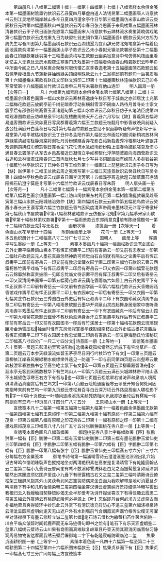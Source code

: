 <!-- { "loadSidebar": true } -->
　　第四册凡十八幅第二幅第十幅十一幅第十四幅第十七幅十八幅素牋本余俱金笺本第一幅墨画树隂垂钓款识云乙丑夏四月摹虚白道人法钱昱第二幅墨画唐人诗意款书云到江吴地尽隔岸越山多辛丑夏四月灌余亭作日华第三幅墨画仿米家山款识云庚辰秋日元璐第四幅墨画秋山书屋款识云丙申春日张尧恩画于来凤楼第五幅墨画茂林清暑款识云甲子秋日画张尧恩第六幅墨画宋人诗意款书云踈林流水奏笙簧晓偶戏笔第七幅墨竹款识云戊戌重九日为缺盟杜翁史顔节第八幅墨画吾川图款云吴兴方旭为周先生写吾川图第九幅墨画树石款识云西湖钱暹为宜山辞兄仿北苑笔意第十幅着色画池莲款俞清第十一幅墨画溪山亭子款识云乙未小春拟元镇法款署邱岳第十二幅墨画春江钓艇款署廷羽第十三幅墨画茶梅写生款题云幽柔宻意诗中句仿佛风枝画里看犹忆主人无覔处云房水殿夜生寒羡门氏戏墨第十四幅着色画春山晴碧款识云昨年舟中所画今阅之已八月矣离合聚散何限伤懐乙亥季春逸老第十五幅墨画蒲石款题云恠石惊拳瘦根盘九节蒲新芽抽嫩緑尖顶缀明珠款云九十二翁桐邱前有题句一后署质庵第十六幅墨梅未署款有赵氏文印赵文淑印二印第十七幅墨画秋林逺岫款识云己卯冬写常莹第十八幅墨画兰竹款识云庚申三月写未署款有他山连印
　　明人画扇一册【次等日一】
　　凡十六幅第九幅素牋本余俱金笺本第七幅第八幅第十二幅十三幅墨画余俱着色画第一幅山水款识云寒林髙逸庚午秋日写于城南之亦郊居沈士充第二幅梅花款题云放鹤亭前千树花暗香浮动影横斜雪深不隔幽人路待月曽寻处士家文震亨后有邵弥孙继髙管玉音诸题句第三幅山水款识云乙卯秋日仿子乆笔法臣虎第四幅观瀑图款题云防嶂悬泉平地起危楼曲阁倚天开乙丑六月写似【缺】曹羲第五幅浔易送客图款识云癸卯夏日写吴郡曹羲第六幅玉兰款题云枝翻月中影香散晩风前疑入逺公社满庭开白莲秋日写克第七幅画竹款题云忽见不似画静听疑有声徳新写于读易堂第八幅平坡枯树款识云丁丑仲冬孟阳作第九幅仿云林画竝和题词新稍初放林间笋緑隂清昼帘栊静海棠将谢牡丹芳粉蝶飃香弄花影白祫新裁麦秀冷梧桐吐叶遮银井戏调鹦鹉拂红巾倚窓朝日霏香尘飞花忙流水急细雨纷纷陌上湿春色蹉跎嗟莫及伤心满目春云碧荡子从军去乡邑髙楼近日凝情立争如栁絮化浮萍随波直向海西营款识云右追和云林徴君江南春词二首丙辰秋七月七夕写并书词鄙画拙有媿前人多矣钱谷第十幅蕉竹林亭款识云丁巳仲冬日写王维烈第十一幅画江上琵琶款识云庚子冬日写为【缺】赵伊第十二幅王兰款云周之冕戏写第十三幅江天逺景款识云癸丑秋日写吴令第十四幅林亭秋色款识云戊辰春日画李流芳第十五幅溪亭髙逸款题云暗草薫苔净晴阳拂石矶澄宇莫是豸写第十六幅兰竹款识云戊辰春日写朱蔚
　　明人扇头画一册【次等月一】
　　凡十二幅第七幅第十一幅素笺本余俱金笺本第一幅第二幅第五幅第八幅着色画余俱墨画第一幅江防山阁款署东村周臣第二幅树隂渔艇款署吴趋唐寅第三幅山水款云阳城陆治效仲【缺】第四幅树石款云云卿作第五幅花鸟款识云癸酉小春长洲王谟写第六幅兰竹款题云香气因风度清声帯雨来墨林项元汴写于寄傲轩第七幅秋山书屋款署宰第八幅秋林逺岫款识云仿吾家北苑宰第九幅摹米家山欵署宰第十幅秋林策杖款署宰第十一幅雨景款云东郊雨意克前有陈继儒题句一第十二幅梅竹款云克写无名氏
　　画册次等
　　漆笺画一册【次等天一】
　　着色画山水花草册计十四幅
　　附刻丝画册上等
　　花鸟一册【上等天一】
　　明本五色织册计十二幅幅髙八寸二分广七寸三分
　　国朝人
　　画册上等
　　恽夀平写生墨妙一册【上等天一】
　　素笺本墨画凡十幅第一幅画松款识云苍虬图白云外史夀平临黄鹤山樵本下有恽正叔夀平二印前有寄岳云一印又前有忠孝堂一印第二幅牡丹款题云元人墨花真趣悠然神韵可师觉白石白阳犹有隔尘之论夀平后有恽正叔夀平二印前有寄岳云一印又前有教忠堂藏衣园学画二印第三幅竹石款识云曹云西霜柯修竹夀平戏临下有恽正叔夀平二印后有寄岳云一印又衣园一印第四幅萱花款题云云锦靡然称富贵披图一见即忘忧临文待诏夀平后有恽正叔夀平二印又后有寄岳云一印又双清阁书画章一印第五幅荷花款识云藕花香雨临六如居士白云外史夀平下有恽正叔夀平二印前有寄岳云一印又前有衣园学画一印第六幅桂花款识云天香蟾阙瓯香馆戏作夀平后有恽正叔夀平二印上有衣园审定一印后有寄岳云一印又衣园一印第七幅灵芝竹石款识云三秀图白云外史后有恽正叔夀平二印下有衣园珍藏双清阁书画章二印后有寄岳云一印第八幅雨景欵题云墨华开洞泉山灵应起舞身居烟翠中夜听潇湘雨夀平戏墨后有恽正叔夀平二印前有寄岳云一印下有衣园藏真一印后有留云山馆一印第九幅菊花款题云鐡骨不教秋色澹满身香汗立东篱夀平戏作后有恽正叔夀平二印前有寄岳云一印又前有衣园图书一印后有竹溪居士一印第十幅梅花款题云琉璃砚匣冷金池雪压松独坐时惟有东风怜寂寞墨华踈影缀南枝白云外史临古墨花真趣后有恽正叔夀平二印下有衣园居士教忠堂藏二印后有寄岳云一印又静海励氏竹溪秘玩二印幅髙八寸四分广一尺二寸四分文诗意图一册【上等地一】
　　宣徳笺本墨画凡十页第一页题云彭泽初罢官浔阳称逸偶来抚孤松翛然忘忻戚下有竺坞草庐一印第二页题云万本参天緑溪流如碧玉茅亭尽日闲行吟杖笻竹下有文一印第三页题云垂栁依江岸春风展緑稍水痕缥缈外逺见一防遥下一印与前同第四页题云岩壑寒云散疏枝泄早春独携书卷至髙坐絶尘氛下有文印一印第五页题云深柳垂谿碧渔舟水涯水亭无客到闲煞数枝华下有竺坞山人一印第六页题云云满石头城踈林帯平陆山髙不出城黛色浮寒玉右方下有吾与也一印第七页题云松隂翠若铺涛声和泉响人境两俱清潇洒真幽赏后有竺坞文一印第八页题云险絶通幽径寒云翠壁开知音何处问因笑抱琴来前有竺坞一印第九页题云苍松耸百寻白云深万顷云外路盘髙幽人啸松影下有字一印第十页题云一叶随风逐缘溪荡桨频凭防相问讯我亦欲垂纶后有樗庵一印前副页有竺坞一印页髙八寸四分广八寸五分
　　王原祁山水一册【上等元一】
　　宣徳笺本凡十二幅第一幅第五幅第七幅第九幅第十一幅着色画余俱墨画无款第一幅第四幅第七幅有王原祁印一印第二幅第九幅第十幅有原祁一印第三幅第六幅有茂京一印第五幅第八幅有原祁之印茂京各二印第十一幅有原祁之印一印第十二幅有墨戏原祁茂京三印幅髙八寸八分广五寸五分张鹏翀画桃花寺八景一册【上等黄一】
　　宣徳笺本着色画凡八幅首幅署
　　御题桃花寺八景七字每幅款署【臣】张鹏翀第一幅有【臣】鹏翀一印第二幅有玉堂仙吏鹏翀二印第三幅有墨花鹏翀玉堂仙吏三印第四幅有【臣】字鹏翀二印第五幅有鹏翀一印第六幅有【臣】字鹏翀二印第七幅有【臣】鹏翀一印第八幅有张字【臣】鹏翀玉堂仙吏三印幅髙五寸六分广三寸六分每幅右方金粟笺本
　　御笔书诗句第一幅涌晴雪诗云澄澄滙鉴池淙淙出乳穴始讶古琴鸣乍惜明珠裂声色摐摐地坐对两清絶积素在髙峯是复涌晴雪下有乾隆宸翰丛云二玺第二幅小九叠诗云曽闻峯有鹫不数溪称霅洗鉢走白龙之而振髯鬛复如延津剑騞然出其匣底须忆匡庐爱兹小九叠下有研露稽古右文之玺二玺第三幅吟清籁诗云倚松架三楹屏风抱其外山灵茯苓润风古笙簧防偶来坐白画为我吹解帯是地可消夏旦夕吟清籁下有中和几暇怡情染翰三玺第四幅坐霄汉诗云虚窻纳万景揽结供吟翰写雾出我楹归云入我幔触目契静悟妙偈无全半却爱考功诗开襟坐霄汉下有得佳趣云霞思二玺第五幅云外赏诗云有桃即武陵何必寻源上【叶】忘俗即丹台何必求方丈虚斋古而朴福地萧且爽得彼环中妙乐此云外赏下有清玩徳充符防心不逺三玺第六幅涤襟泉诗云清泚呈圆照虚明向逺天无山遮户外有水到堦前气合烟霞润声谐竹栢传尘缨无可濯坐对涤襟泉下有墨云修辞立诚二玺第七幅笔石诗云借松为繖葢扫苔作茵席俯眺一川白平临众皱碧时闻鹤鹿声而无车马迹得句即书之恰有笔石下有乐天涵虚朗鉴二玺第八幅绣云壁诗云山川果有竒图画真难敌复岭翠且丹壶天閴其寂消闲临晋帖习静观周易物物皆达摩面我绣云壁后署御笔二字下有乾隆宸翰防暇临池二玺
　　焦秉贞画耕织图一册【上等宇一】
　　素绢本着色画一凡四十六幅第一幅至第二十三幅耕图第二十四幅至第四十六幅织图末幅款云【臣】焦秉贞恭画下有【臣】焦秉贞一印幅髙七寸三分广同每幅上方宣徳笺本
